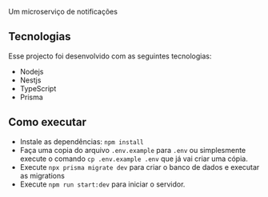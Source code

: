 Um microserviço de notificações

## Tecnologias

Esse projecto foi desenvolvido com as seguintes tecnologias:

- Nodejs
- Nestjs
- TypeScript
- Prisma

## Como executar

- Instale as dependências: `npm install`
- Faça uma copia do arquivo `.env.example` para `.env` ou simplesmente execute o comando `cp .env.example .env` que já vai criar uma cópia.
- Execute `npx prisma migrate dev` para criar o banco de dados e executar as migrations
- Execute `npm run start:dev` para iniciar o servidor.
